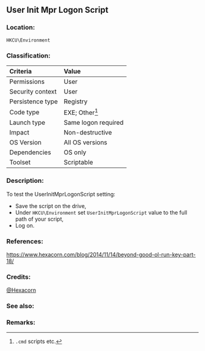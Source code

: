 ## User Init Mpr Logon Script <!-- general "title" of the persistence. Good to be unique. -->
<!-- separate sections by two empty lines -->
<!-- do not remove empty sections  -->


### Location: <!-- where to find it -->
`HKCU\Environment`


### Classification: <!-- see "how it works" document. Empty lime must go next. -->

|Criteria|Value|
|:---|:---|
|Permissions|User|
|Security context| User |
|Persistence type| Registry |
|Code type|EXE; Other[^1]|
|Launch type|Same logon required|
|Impact|Non-destructive|
|OS Version|All OS versions|
|Dependencies|OS only|
|Toolset|Scriptable|


### Description:<!-- add two EOLs or two spaces at the end of line to create a line break -->
To test the UserInitMprLogonScript setting:
- Save the script on the drive,
- Under `HKCU\Environment` set `UserInitMprLogonScript` value to the full path of your script,
- Log on.


### References: <!-- use <...> or [abc](https://...) syntax. Prepend with "- " when more than one -->
<https://www.hexacorn.com/blog/2014/11/14/beyond-good-ol-run-key-part-18/>


### Credits: <!-- use [abc](https://...) syntax. Prepend with "- " when more than one. -->
[@Hexacorn](https://twitter.com/Hexacorn)

### See also: <!-- if refering to the same repo, use [Name](file.md) syntax. -->
<!-- prepend with "- " if more than one -->


### Remarks: <!-- see the usage in the "classification" section. Use only 1:1 references i.e. not refering to the same footnote from two different places -->
[^1]: `.cmd` scripts etc.
